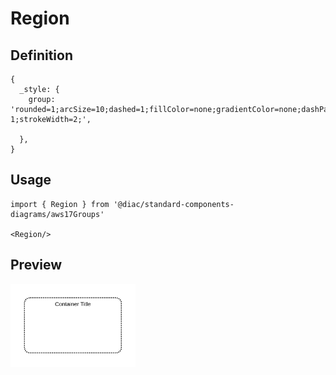 # Region

## Definition

```
{
  _style: {
    group: 'rounded=1;arcSize=10;dashed=1;fillColor=none;gradientColor=none;dashPattern=1 1;strokeWidth=2;',
    
  },
}
```

## Usage

```
import { Region } from '@diac/standard-components-diagrams/aws17Groups'

<Region/>
```

## Preview

<img src="./region.png" width="200"/>

